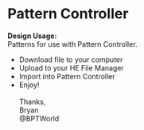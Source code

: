# Pattern Controller
<b>Design Usage:</b><br>
Patterns for use with Pattern Controller.<br>
- Download file to your computer
- Upload to your HE File Manager
- Import into Pattern Controller
- Enjoy!
<br><br>
Thanks,<br>
Bryan<br>
@BPTWorld
